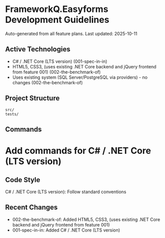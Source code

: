 # FrameworkQ.Easyforms Development Guidelines

Auto-generated from all feature plans. Last updated: 2025-10-11

## Active Technologies
- C# / .NET Core (LTS version) (001-spec-in-in)
- HTML5, CSS3, (uses existing .NET Core backend and jQuery frontend from feature 001) (002-the-benchmark-of)
- Uses existing system (SQL Server/PostgreSQL via providers) - no changes (002-the-benchmark-of)

## Project Structure
```
src/
tests/
```

## Commands
# Add commands for C# / .NET Core (LTS version)

## Code Style
C# / .NET Core (LTS version): Follow standard conventions

## Recent Changes
- 002-the-benchmark-of: Added HTML5, CSS3, (uses existing .NET Core backend and jQuery frontend from feature 001)
- 001-spec-in-in: Added C# / .NET Core (LTS version)

<!-- MANUAL ADDITIONS START -->
<!-- MANUAL ADDITIONS END -->
